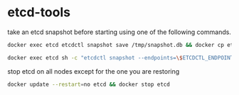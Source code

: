 # etcd-tools
take an etcd snapshot before starting using one of the following commands.
```bash
docker exec etcd etcdctl snapshot save /tmp/snapshot.db && docker cp etcd:/tmp/snapshot.db .
```
```bash
docker exec etcd sh -c "etcdctl snapshot --endpoints=\$ETCDCTL_ENDPOINT save /tmp/snapshot.db" && docker cp etcd:/tmp/snapshot.db .
```

stop etcd on all nodes except for the one you are restoring
```bash
docker update --restart=no etcd && docker stop etcd
```

